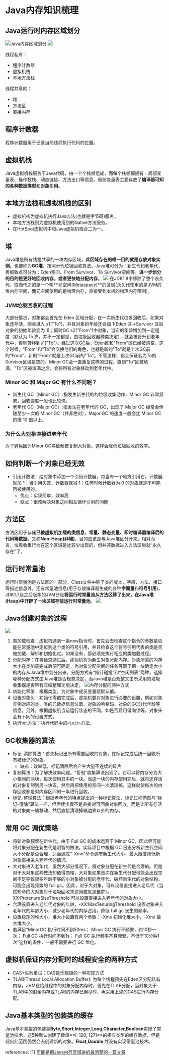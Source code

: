 # Java内存知识梳理

## Java运行时内存区域划分
![Java内存区域划分](_v_images/20191219212939341_6940.png)
![](_v_images/20200229170843746_6008.png)

线程私有：

- 程序计数器
- 虚拟机栈
- 本地方法栈

线程共享的：

- 堆
- 方法区
- 直接内存

## 程序计数器
程序计数器用于记录当前线程执行代码的位置。

## 虚拟机栈
Java虚拟机栈服务于Java代码，由一个个栈帧组成，而每个栈帧都拥有：局部变量表、操作数栈、动态链接、方法出口等信息。局部变量表主要存放了**编译器可知的各种数据类型**和**对象引用**。

## 本地方法栈和虚拟机栈的区别
- 虚拟机栈为虚拟机执行Java方法(也就是字节码)服务。
- 本地方法栈则为虚拟机使用到的Native方法服务。
- 在HotSpot虚拟机中和Java虚拟机栈合二为一。

## 堆
Java堆是所有线程共享的一块内存区域，**此区域存在的唯一目的就是存放对象实例**。也被称为**GC堆**，按照分代垃圾回收算法，Java堆可分为：新生代和老年代，再细致点可分为：Eden空间、From Survivor、To Survivor空间等。**进一步划分的目的是更好地回收内存，或者更快地分配内存**。
![](_v_images/20191219214540795_17588.png)
在JDK1.8中移除了整个永久代，取而代之的是一个叫**元空间(Metaspace)**的区域(永久代使用的是JVM的堆内存空间，而元空间使用的是物理内存，直接受到本机的物理内存限制)。

### JVM垃圾回收的过程
大部分情况，对象都会首先在 Eden 区域分配，在一次新生代垃圾回收后，如果对象还存活，则会进入 s1("To")，并且对象的年龄还会加 1(Eden 区->Survivor 区后对象的初始年龄变为 1)；同时GC s2("From")中对象，当它的年龄增加到一定程度（默认为 15 岁，并不一定都是，由垃圾回收器种类决定），就会被晋升到老年代中，否则转移到s1("To")。经过这次GC后，Eden区和"From"区已经被清空。这个时候，"From"和"To"会交换他们的角色，也就是新的"To"就是上次GC前的“From”，新的"From"就是上次GC前的"To"。不管怎样，都会保证名为To的Survivor区域是空的。Minor GC会一直重复这样的过程，直到“To”区被填满，"To"区被填满之后，会将所有对象移动到老年代中。

### Minor GC 和 Major GC 有什么不同呢？
- 新生代 GC（Minor GC）:指发生新生代的的垃圾收集动作，Minor GC 非常频繁，回收速度一般也比较快。
- 老年代 GC（Major GC）:指发生在老年代的 GC，出现了 Major GC 经常会伴随至少一次的 Minor GC（并非绝对），Major GC 的速度一般会比 Minor GC 的慢 10 倍以上。

### 为什么大对象直接进老年代
为了避免因为Minor GC导致频繁复制大对象，这样会降低垃圾回收的效率。

## 如何判断一个对象已经无效
- 引用计数法：给对象中添加一个引用计数器，每当有一个地方引用它，计数器就加 1；当引用失效，计数器就减 1；任何时候计数器为 0 的对象就是不可能再被使用的。
    - 优点：实现简单，效率高
    - 缺点：很难解决对象之间相互循环引用的问题

## 方法区
方法区用于存储**已被虚拟机加载的类信息、常量、静态变量、即时编译器编译后的代码等数据**。又称**Non-Heap(非堆)**，目的应该是与Java堆区分开来。相对而言，垃圾收集行为在这个区域是比较少出现的，但并非数据进入方法区后就“永久存在”了。

## 运行时常量池
运行时常量池是方法区的一部分。Class文件中除了类的版本、字段、方法、接口等描述信息外，还有常量池信息(用于存放编译器生成的各种**字面量**和**符号引用**)。JDK1.7及之后版本的JVM已经**将运行时常量池从方法区移了出来，在Java堆(Heap)中开辟了一块区域存放运行时常量池**。
![](_v_images/20200229190517708_28889.png)

## Java创建对象的过程
![](_v_images/20191219215401827_31512.png)
1. 类加载检查：虚拟机遇到一条new指令时，首先会去检查这个指令的参数是否能在常量池中定位到这个类的符号引用，并且检查这个符号引用代表的类是否被加载、解析和初始化过。如果没有，那必须先执行相应的类加载过程。
2. 分配内存：在类检查通过后，虚拟机将为新生对象分配内存。对象所需的内存大小在类加载完成后便可确定，为对象分配空间的任务等同于把一块确定大小的内存从Java堆中划分出来。分配方式有“指针碰撞”和“空闲列表”两种，选择哪种分配方式由Java堆是否规整决定，而Java堆是否规整又由所采用的垃圾收集器是否带有压缩整理功能决定。
![内存分配的两种方式](_v_images/20200229190451153_20204.png)
3. 初始化零值：根据类型，为对象中成员变量赋默认值。
4. 设置对象头：初始化零值完成后，虚拟机要对对象进行必要的设置，例如对象实例对应的类、类的元数据信息位置、对象的哈希码、对象的GC分代年龄等信息。另外，根据虚拟机当前运行状态的不同，如是否启用偏向锁等，对象头会有不同的设置方式。
5. 执行init方法：执行代码中的`<init>`方法。

## GC收集器的算法
- 标记-清除算法：首先标记出所有需要回收的对象，在标记完成后统一回收所有被标记的对象。
    - 缺点：效率低，标记清除后会产生大量不连续的碎片
- 复制算法：为了解决效率问题，“复制”收集算法出现了。它可以将内存分为大小相同的两块，每次使用其中的一块。当这一块的内存使用完后，就将还存活的对象复制到另一块去，然后再把使用的空间一次清理掉。这样就使每次的内存回收都是对内存区间的一半进行回收。
- 标记-整理算法：根据老年代的特点提出的一种标记算法，标记过程仍然与“标记-清除”算法一样，但后续步骤不是直接对可回收对象回收，而是让所有存活的对象向一端移动，然后直接清理掉端边界以外的内存。

## 常用 GC 调优策略
- 将新对象预留在新生代，由于 Full GC 的成本远高于 Minor GC，因此尽可能将对象分配在新生代是明智的做法，实际项目中根据 GC 日志分析新生代空间大小分配是否合理，适当通过“-Xmn”命令调节新生代大小，最大限度降低新对象直接进入老年代的情况。
- 大对象进入老年代，虽然大部分情况下，将对象分配在新生代是合理的。但是对于大对象这种做法却值得商榷，大对象如果首次在新生代分配可能会出现空间不足导致很多年龄不够的小对象被分配的老年代，破坏新生代的对象结构，可能会出现频繁的 full gc。因此，对于大对象，可以设置直接进入老年代（当然短命的大对象对于垃圾回收来说简直就是噩梦）。-XX:PretenureSizeThreshold 可以设置直接进入老年代的对象大小。
- 合理设置进入老年代对象的年龄，-XX:MaxTenuringThreshold 设置对象进入老年代的年龄大小，减少老年代的内存占用，降低 full gc 发生的频率。
- 设置稳定的堆大小，堆大小设置有两个参数：-Xms 初始化堆大小，-Xmx 最大堆大小。
- 若满足“MinorGC 执行时间不到50ms； Minor GC 执行不频繁，约10秒一次； Full GC 执行时间不到1s； Full GC 执行频率不算频繁，不低于10分钟1次”这样的条件，一般不需要进行 GC 优化。

## 虚拟机保证内存分配时的线程安全的两种方式

- CAS+失败重试：CAS是乐观锁的一种实现方式
- TLAB(Thread Local Allocation Buffer): 为每个线程预先在Eden区分配私有内存，JVM在给线程中的对象分配内存时，首先在TLAB分配，当对象大于TLAB中的剩余内存或TLAB的内存已用尽时，再采用上述的CAS进行内存分配。

## Java基本类型的包装类的缓存
Java基本类型的包装类**Byte,Short**,**Integer**,**Long**,**Character**,**Boolean**实现了常量池技术，这5种默认创建了数值**[-128, 127]**的相应类型的缓存数据，但是超出此范围仍然会去创建新的对象。**Float,Double** 并没有实现常量池技术。

references:
[1] [可能是把Java内存区域讲的最清楚的一篇文章](https://github.com/Snailclimb/JavaGuide/blob/3965c02cc0f294b0bd3580df4868d5e396959e2e/Java相关/可能是把Java内存区域讲的最清楚的一篇文章.md)